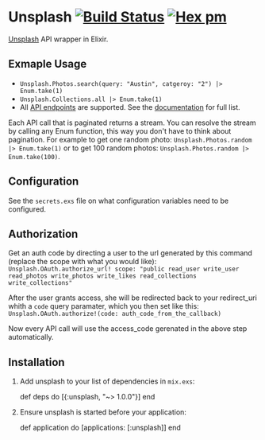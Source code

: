 # Unsplash [![Build Status](https://travis-ci.org/waynehoover/unsplash-elixir.svg?branch=master)](https://travis-ci.org/waynehoover/unsplash-elixir) [![Hex pm](http://img.shields.io/hexpm/v/unsplash.svg?style=flat)](https://hex.pm/packages/unsplash)

[Unsplash](https://unsplash.com) API wrapper in Elixir.


## Exmaple Usage

* `Unsplash.Photos.search(query: "Austin", catgeroy: "2") |> Enum.take(1)`
* `Unsplash.Collections.all |> Enum.take(1)`
* All [API endpoints](https://unsplash.com/documentation) are supported. See the [documentation](http://hexdocs.pm/unsplash/Unsplash.html) for full list.

Each API call that is paginated returns a stream. You can resolve the stream by calling any Enum function, this way you don't have to think about pagination. For example to get one random photo: `Unsplash.Photos.random |> Enum.take(1)` or to get 100 random photos: `Unsplash.Photos.random |> Enum.take(100)`.


## Configuration

See the `secrets.exs` file on what configuration variables need to be configured.


## Authorization

Get an auth code by directing a user to the url generated by this command (replace the scope with what you would like):
`Unsplash.OAuth.authorize_url! scope: "public read_user write_user read_photos write_photos write_likes read_collections write_collections"`

After the user grants access, she will be redirected back to your redirect_uri whith a `code` query paramater, which you then set like this:
`Unsplash.OAuth.authorize!(code: auth_code_from_the_callback)`

Now every API call will use the access_code gerenated in the above step automatically.


## Installation

  1. Add unsplash to your list of dependencies in `mix.exs`:

        def deps do
          [{:unsplash, "~> 1.0.0"}]
        end

  2. Ensure unsplash is started before your application:

        def application do
          [applications: [:unsplash]]
        end
